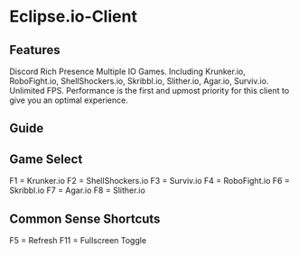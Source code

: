 # Eclipse.io-Client
Features
------------------
Discord Rich Presence
Multiple IO Games. Including Krunker.io, RoboFight.io, ShellShockers.io, Skribbl.io, Slither.io, Agar.io, Surviv.io.
Unlimited FPS.
Performance is the first and upmost priority for this client to give you an optimal experience.

Guide
-------------------------
Game Select
-----------------------------
F1 = Krunker.io
F2 = ShellShockers.io
F3 = Surviv.io
F4 = RoboFight.io
F6 = Skribbl.io
F7 = Agar.io
F8 = Slither.io

Common Sense Shortcuts
---------------------------
F5 = Refresh
F11 = Fullscreen Toggle
